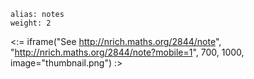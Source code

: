 ````
alias: notes
weight: 2
````

<:= iframe("See http://nrich.maths.org/2844/note", "http://nrich.maths.org/2844/note?mobile=1", 700, 1000, image="thumbnail.png") :>